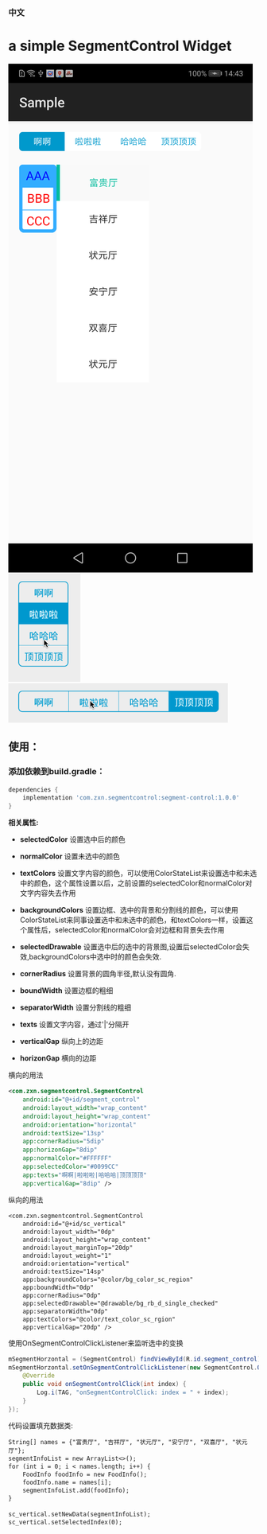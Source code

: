 


### 中文

# a simple SegmentControl Widget
![art3](arts/arts3.png)
![art2](arts/arts2.gif)
![art1](arts/arts1.gif)

## 使用：

### 添加依赖到build.gradle：


```groovy
dependencies {
    implementation 'com.zxn.segmentcontrol:segment-control:1.0.0'
}
```

**相关属性:**

* **selectedColor** 设置选中后的颜色
* **normalColor** 设置未选中的颜色
* **textColors** 设置文字内容的颜色，可以使用ColorStateList来设置选中和未选中的颜色，这个属性设置以后，之前设置的selectedColor和normalColor对文字内容失去作用
* **backgroundColors** 设置边框、选中的背景和分割线的颜色，可以使用ColorStateList来同事设置选中和未选中的颜色，和textColors一样，设置这个属性后，selectedColor和normalColor会对边框和背景失去作用
* **selectedDrawable** 设置选中后的选中的背景图,设置后selectedColor会失效,backgroundColors中选中时的颜色会失效.

* **cornerRadius** 设置背景的圆角半径,默认没有圆角.
* **boundWidth** 设置边框的粗细
* **separatorWidth** 设置分割线的粗细
* **texts** 设置文字内容，通过'|'分隔开
* **verticalGap** 纵向上的边距
* **horizonGap** 横向的边距

横向的用法
``` xml
<com.zxn.segmentcontrol.SegmentControl
    android:id="@+id/segment_control"
    android:layout_width="wrap_content"
    android:layout_height="wrap_content"
    android:orientation="horizontal"
    android:textSize="13sp"
    app:cornerRadius="5dip"
    app:horizonGap="8dip"
    app:normalColor="#FFFFFF"
    app:selectedColor="#0099CC"
    app:texts="啊啊|啦啦啦|哈哈哈|顶顶顶顶"
    app:verticalGap="8dip" />
```
纵向的用法
```
<com.zxn.segmentcontrol.SegmentControl
    android:id="@+id/sc_vertical"
    android:layout_width="0dp"
    android:layout_height="wrap_content"
    android:layout_marginTop="20dp"
    android:layout_weight="1"
    android:orientation="vertical"
    android:textSize="14sp"
    app:backgroundColors="@color/bg_color_sc_region"
    app:boundWidth="0dp"
    app:cornerRadius="0dp"
    app:selectedDrawable="@drawable/bg_rb_d_single_checked"
    app:separatorWidth="0dp"
    app:textColors="@color/text_color_sc_rgion"
    app:verticalGap="20dp" />
```

使用OnSegmentControlClickListener来监听选中的变换

```java
mSegmentHorzontal = (SegmentControl) findViewById(R.id.segment_control);
mSegmentHorzontal.setOnSegmentControlClickListener(new SegmentControl.OnSegmentControlClickListener() {
    @Override
    public void onSegmentControlClick(int index) {
        Log.i(TAG, "onSegmentControlClick: index = " + index);
    }
});
```
代码设置填充数据类:
```
String[] names = {"富贵厅", "吉祥厅", "状元厅", "安宁厅", "双喜厅", "状元厅"};
segmentInfoList = new ArrayList<>();
for (int i = 0; i < names.length; i++) {
    FoodInfo foodInfo = new FoodInfo();
    foodInfo.name = names[i];
    segmentInfoList.add(foodInfo);
}

sc_vertical.setNewData(segmentInfoList);
sc_vertical.setSelectedIndex(0);
```



